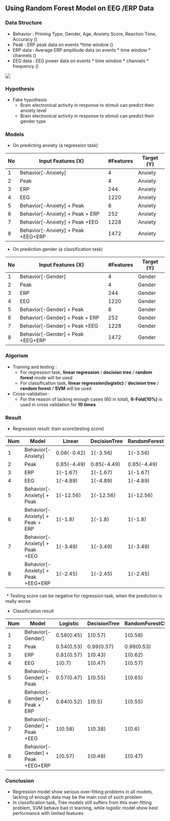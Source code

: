 ## Using Random Forest Model on EEG /ERP Data

### Data Structure

- Behavior : Priming Type, Gender, Age, Anxiety Score, Reaction Time, Accuracy ()
- Peak : ERP peak data on events *time window ()
- ERP data : Average ERP amplitude data on events * time window * channels ()
- EEG data : EEG power data on events * time window * channels * frequency ()

![](D:\Data\PythonProjects\RandomForest_EEG\reference\img\data_structure.png)

### Hypothesis

- Fake hypothesis
  - Brain electronical activity in response to stimuli can predict their anxiety level
  - Brain electronical activity in response to stimuli can predict their gender type

### Models

- On predicting anxiety (a regression task)

| No   | Input Features (X)                 | #Features | Target (Y) |
| ---- | ---------------------------------- | --------- | ---------- |
| 1    | Behavior[-Anxiety]                 | 4         | Anxiety    |
| 2    | Peak                               | 4         | Anxiety    |
| 3    | ERP                                | 244       | Anxiety    |
| 4    | EEG                                | 1220      | Anxiety    |
| 5    | Behavior[-Anxiety] + Peak          | 8         | Anxiety    |
| 6    | Behavior[-Anxiety] + Peak + ERP    | 252       | Anxiety    |
| 7    | Behavior[-Anxiety] + Peak +EEG     | 1228      | Anxiety    |
| 8    | Behavior[-Anxiety] + Peak +EEG+ERP | 1472      | Anxiety    |

- On prediction gender (a classification task)

| No   | Input Features (X)                | #Features | Target (Y) |
| ---- | --------------------------------- | --------- | ---------- |
| 1    | Behavior[-Gender]                 | 4         | Gender     |
| 2    | Peak                              | 4         | Gender     |
| 3    | ERP                               | 244       | Gender     |
| 4    | EEG                               | 1220      | Gender     |
| 5    | Behavior[-Gender] + Peak          | 8         | Gender     |
| 6    | Behavior[-Gender] + Peak + ERP    | 252       | Gender     |
| 7    | Behavior[-Gender] + Peak +EEG     | 1228      | Gender     |
| 8    | Behavior[-Gender] + Peak +EEG+ERP | 1472      | Gender     |

### Algorism

- Training and testing : 
  - For regression task,  **linear regression** / **decision tree** / **random forest** mode will be used
  - For classification task, **linear regression(logistic)** / **decision tree** / **random forest** / **SVM** will be used 
- Cross-validation : 
  - For the reason of lacking enough cases (60 in total),  **6-Fold(10%)** is used in cross validation for **10 times**

### Result

- Regression result: train score(testing score)

| Num  | Model                                | Linear      | DecisionTree | RandomForest |
| ---- | ------------------------------------ | ----------- | ------------ | ------------ |
| 1    | Behavior[-Anxiety]                   | 0.08(-0.42) | 1(-3.56)     | 1(-3.56)     |
| 2    | Peak                                 | 0.85(-4.49) | 0.85(-4.49)  | 0.85(-4.49)  |
| 3    | ERP                                  | 1(-1.67)    | 1(-1.67)     | 1(-1.67)     |
| 4    | EEG                                  | 1(-4.89)    | 1(-4.89)     | 1(-4.89)     |
| 5    | Behavior[-Anxiety]   + Peak          | 1(-12.56)   | 1(-12.56)    | 1(-12.56)    |
| 6    | Behavior[-Anxiety]   + Peak + ERP    | 1(-1.8)     | 1(-1.8)      | 1(-1.8)      |
| 7    | Behavior[-Anxiety]   + Peak +EEG     | 1(-3.49)    | 1(-3.49)     | 1(-3.49)     |
| 8    | Behavior[-Anxiety]   + Peak +EEG+ERP | 1(-2.45)    | 1(-2.45)     | 1(-2.45)     |

​	* Testing score can be negative for regression task, when the prediction is really worse

- Classification result

| Num  | Model                             | Logistic   | DecisionTree | RandomForestClassifier | Svm        |
| ---- | --------------------------------- | ---------- | ------------ | ---------------------- | ---------- |
| 1    | Behavior[-Gender]                 | 0.58(0.45) | 1(0.57)      | 1(0.58)                | 0.56(0.45) |
| 2    | Peak                              | 0.54(0.53) | 0.99(0.37)   | 0.99(0.53)             | 0.55(0.53) |
| 3    | ERP                               | 0.81(0.57) | 1(0.43)      | 1(0.62)                | 0.56(0.42) |
| 4    | EEG                               | 1(0.7)     | 1(0.47)      | 1(0.57)                | 0.53(0.42) |
| 5    | Behavior[-Gender] + Peak          | 0.57(0.47) | 1(0.55)      | 1(0.65)                | 0.56(0.45) |
| 6    | Behavior[-Gender] + Peak + ERP    | 0.84(0.52) | 1(0.5)       | 1(0.55)                | 0.58(0.43) |
| 7    | Behavior[-Gender] + Peak +EEG     | 1(0.58)    | 1(0.38)      | 1(0.6)                 | 0.53(0.37) |
| 8    | Behavior[-Gender] + Peak +EEG+ERP | 1(0.57)    | 1(0.48)      | 1(0.47)                | 0.52(0.48) |

### Conclusion 

- Regression model show serious over-fitting problems in all models,  lacking of enough data may be the main cost of such problem
- In classification task,  Tree models still suffers from this over-fitting problem, SVM behave bad in learning, while logistic model show best performance with limited features

 